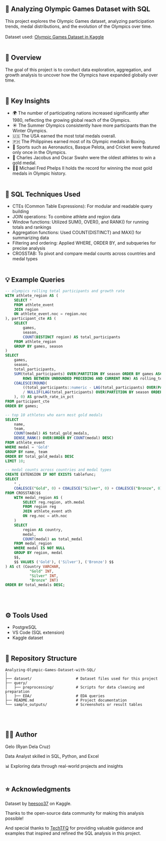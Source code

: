 ## 🏅 Analyzing Olympic Games Dataset with SQL
This project explores the Olympic Games dataset, analyzing participation trends, medal distributions, and the evolution of the Olympics over time.
<br><br>
Dataset used: [Olympic Games Dataset in Kaggle](https://www.kaggle.com/datasets/heesoo37/120-years-of-olympic-history-athletes-and-results)
<br><br>
## 📘 Overview
The goal of this project is to conduct data exploration, aggregation, and growth analysis to uncover how the Olympics have expanded globally over time.
<br><br>
## 🧠 Key Insights
- 🌍 The number of participating nations increased significantly after 1980, reflecting the growing global reach of the Olympics.
- ☀️ The Summer Olympics consistently have more participants than the Winter Olympics.
- 🇺🇸 The USA earned the most total medals overall.
- 🇵🇭 The Philippines earned most of its Olympic medals in Boxing.
- 🏏 Sports such as Aeronautics, Basque Pelota, and Cricket were featured only once in the Olympics.
- 🥇 Charles Jacobus and Oscar Swahn were the oldest athletes to win a gold medal.
- 🏊‍♂️ Michael Fred Phelps II holds the record for winning the most gold medals in Olympic history.
<br><br>
## 🧩 SQL Techniques Used
- CTEs (Common Table Expressions): For modular and readable query building
- JOIN operations: To combine athlete and region data
- Window functions: Utilized SUM(), OVER(), and RANK() for running totals and rankings
- Aggregation functions: Used COUNT(DISTINCT) and MAX() for summarizing data
- Filtering and ordering: Applied WHERE, ORDER BY, and subqueries for precise analysis
- CROSSTAB: To pivot and compare medal counts across countries and medal types
<br><br>
## 💡 Example Queries
```sql
-- olympics rolling total participants and growth rate
WITH athlete_region AS (
    SELECT *
    FROM athlete_event
    JOIN region
    ON athlete_event.noc = region.noc
), participant_cte AS (
    SELECT
        games, 
        season,
        COUNT(DISTINCT region) AS total_participants
    FROM athlete_region
    GROUP BY games, season
) 
SELECT 
    games,
    season,
    total_participants,
    SUM(total_participants) OVER(PARTITION BY season ORDER BY games ASC 
        ROWS BETWEEN UNBOUNDED PRECEDING AND CURRENT ROW) AS rolling_total_participants,
    COALESCE(ROUND(
        ((total_participants::numeric - LAG(total_participants) OVER(PARTITION BY season ORDER BY games)::numeric)
        / NULLIF(LAG(total_participants) OVER(PARTITION BY season ORDER BY games)::numeric,0))*100, 2
    ), 0) AS growth_rate_in_pct                      
FROM participant_cte
ORDER BY games;
```
```sql
-- top 10 athletes who earn most gold medals
SELECT 
    name, 
    team, 
    COUNT(medal) AS total_gold_medals,
    DENSE_RANK() OVER(ORDER BY COUNT(medal) DESC)
FROM athlete_event
WHERE medal = 'Gold'
GROUP BY name, team
ORDER BY total_gold_medals DESC
LIMIT 10;
```
```sql
-- medal counts across countries and medal types
CREATE EXTENSION IF NOT EXISTS tablefunc;
SELECT 
    * ,
    COALESCE("Gold", 0) + COALESCE("Silver", 0) + COALESCE("Bronze", 0) AS total_medals
FROM CROSSTAB($$
    WITH medal_region AS (
        SELECT reg.region, ath.medal
        FROM region reg
        JOIN athlete_event ath
        ON reg.noc = ath.noc
    )
    SELECT 
        region AS country,
        medal,
        COUNT(medal) as total_medal
    FROM medal_region
    WHERE medal IS NOT NULL
    GROUP BY region, medal
    $$, 
    $$ VALUES ('Gold'), ('Silver'), ('Bronze') $$
) AS ct (Country VARCHAR,
           "Gold" INT,
           "Silver" INT,
           "Bronze" INT)
ORDER BY total_medals DESC;
```
<br><br>
## ⚙️ Tools Used
- PostgreSQL
- VS Code (SQL extension)
- Kaggle dataset
<br><br>
## 📂 Repository Structure
```pqsql
Analyzing-Olympic-Games-Dataset-with-SQL/
│
├── dataset/                    # Dataset files used for this project
├── query/
│   ├── preprocessing/          # Scripts for data cleaning and preparation
│   ├── EDA/                    # EDA queries
├── README.md                   # Project documentation
└── sample_outputs/             # Screenshots or result tables
```
<br><br>
## 🧑‍💻 Author
Gelo (Ryan Dela Cruz)

Data Analyst skilled in SQL, Python, and Excel

📊 Exploring data through real-world projects and insights
 <br><br>
## ⭐ Acknowledgments
Dataset by [heesoo37](https://www.kaggle.com/heesoo37) on Kaggle.

Thanks to the open-source data community for making this analysis possible!

And special thanks to [TechTFQ](https://techtfq.com/blog/practice-writing-sql-queries-using-real-dataset#google_vignette) 
for providing valuable guidance and examples that inspired and refined the SQL analysis in this project.
